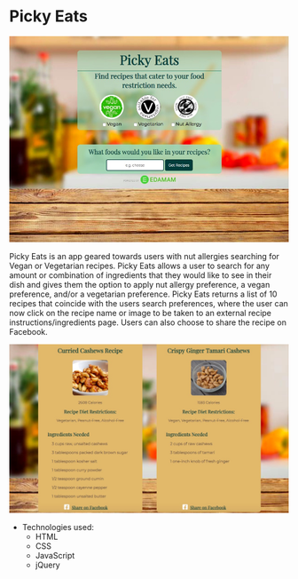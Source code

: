 # **Picky Eats**

![Picky Eats screenshot](/images/PickyEatsScreenShot.jpg)


Picky Eats is an app geared towards users with nut allergies searching for Vegan or Vegetarian recipes. Picky Eats allows a user to search for any amount or combination of ingredients that they would like to see in their dish and gives them the option to apply nut allergy preference, a vegan preference, and/or a vegetarian preference. 
Picky Eats returns a list of 10 recipes that coincide with the users search preferences, where the user can now click on the recipe name or image to be taken to an external recipe instructions/ingredients page. Users can also choose to share the recipe on Facebook.

![Picky Eats screenshot](/images/PickyEatsRecipes.jpg)

* Technologies used:
    * HTML
    * CSS
    * JavaScript
    * jQuery